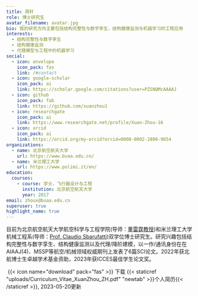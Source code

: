```yaml
---
title: 周轩
role: 博士研究生
avatar_filename: avatar.jpg
bio: 我的研究方向主要包括结构完整性与数字孪生，结构健康监测与机器学习的工程应用
interests:
  - 结构完整性与数字孪生
  - 结构健康监测
  - 代理模型与工程中的机器学习
social:
  - icon: envelope
    icon_pack: fas
    link: /#contact
  - icon: google-scholar
    icon_pack: ai
    link: https://scholar.google.com/citations?user=PZSNQMcAAAAJ
  - icon: github
    icon_pack: fab
    link: https://github.com/xuanzhou1
  - icon: researchgate
    icon_pack: ai
    link: https://www.researchgate.net/profile/Xuan-Zhou-16
  - icon: orcid
    icon_pack: ai
    link: https://orcid.org/my-orcid?orcid=0000-0002-2806-9654
organizations:
  - name: 北京航空航天大学
    url: https://www.buaa.edu.cn/
  - name: 米兰理工大学
    url: https://www.polimi.it/en/
education:
  courses:
    - course: 学士，飞行器设计与工程
      institution: 北京航空航天大学
      year: 2017
email: zhoux@buaa.edu.cn
superuser: true
highlight_name: true
---
```

目前为北京航空航天大学航空科学与工程学院(导师：[董雷霆教授](https://shi.buaa.edu.cn/dongleiting))和米兰理工大学机械工程系(导师：[Prof. Claudio Sbarufatti](https://www.mecc.polimi.it/en/research/faculty/prof-claudio-sbarufatti))双学位博士研究生。研究兴趣包括结构完整性与数字孪生、结构健康监测以及代理/降阶建模，以一作/通讯身份在在AIAAJ(4)、MSSP等航空/机械领域权威期刊上发表了6篇SCI论文。2022年获北航博士生卓越学术基金资助，2023年获ICCES最佳学生论文奖。

 {{< icon name="download" pack="fas" >}} 下载 {{< staticref "uploads/Curriculum_Vitae_XuanZhou_ZH.pdf" "newtab" >}}个人简历{{< /staticref >}}, 2023-05-20更新
